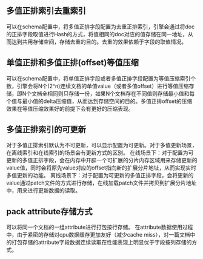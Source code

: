 ## 多值正排索引去重索引

可以在schema配置中，将多值正排字段配置为去重正排索引，引擎会通过将doc的正排字段取值进行Hash的方式，将值相同的doc对应的值存储在同一地址，从而达到共用存储空间，存储去重的目的。去重的效果依赖于字段的取值情况。

## 单值正排和多值正排(offset)等值压缩

可以在schema配置中，将单值正排字段或者多值正排字段配置为等值压缩索引个数，引擎会将N个(2^n)连续文档的单值value（或者多值offset）进行等值压缩存储，即N个文档全相同则只存储一份，如果N个文档存在不同值则存储最小值和每个值与最小值的delta压缩值，从而达到存储空间的目的。多值正排offset的压缩效果在等值压缩效果好的前提下会有更好的压缩表现。

## 多值正排索引的可更新

对于多值正排索引默认为不可更新，可以显示配置为可更新。对于多值更新场景，在离线索引和在线索引的场景会有更新方式的区别。
在线场景下：对于配置为可更新的多值正排字段，会在内存中开辟一个可扩展的分片内存区域用来存储更新的value值，同时会将原先value对应的offset指向新的扩展分片地址，从而实现实时多值更新的功能。
离线场景下：对于配置为可更新的多值正排字段，会将更新的value通过patch文件的方式进行存储，在线加载patch文件并拷贝到扩展分片地址中，用来进行更新数据的读取。
## pack attribute存储方式

可以将同一个文档的一组attribute进行打包按行存储。
在attribute数据使用过程中，由于紧密的存储对cpu数据缓存更加友好（减少cache miss），对一篇文档中的打包存储的attribute字段数据连续读取在性能表现上明显优于字段按列存储的方式。
